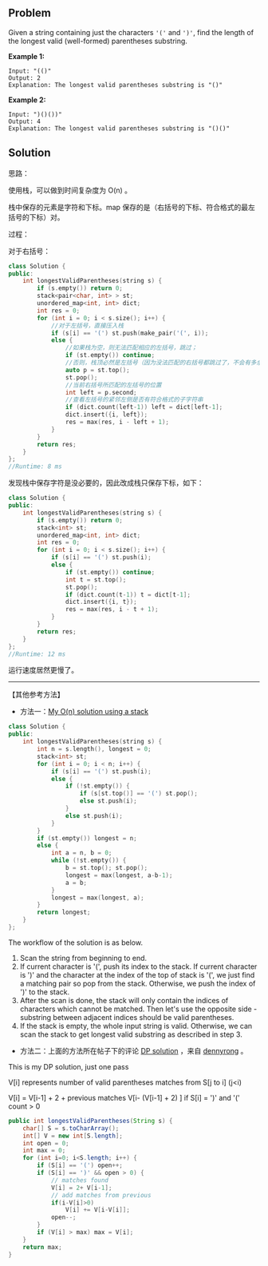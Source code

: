 ## Problem

Given a string containing just the characters `'('` and `')'`, find the length of the longest valid (well-formed) parentheses substring.

**Example 1:**

```
Input: "(()"
Output: 2
Explanation: The longest valid parentheses substring is "()"
```

**Example 2:**

```
Input: ")()())"
Output: 4
Explanation: The longest valid parentheses substring is "()()"
```



## Solution

思路：

使用栈，可以做到时间复杂度为 O(n) 。

栈中保存的元素是字符和下标。map 保存的是（右括号的下标、符合格式的最左括号的下标）对。

过程：



对于右括号：

```cpp
class Solution {
public:
    int longestValidParentheses(string s) {
        if (s.empty()) return 0;
        stack<pair<char, int> > st;
        unordered_map<int, int> dict;
        int res = 0;
        for (int i = 0; i < s.size(); i++) {
            //对于左括号，直接压入栈
            if (s[i] == '(') st.push(make_pair('(', i));
            else {
                //如果栈为空，则无法匹配相应的左括号，跳过；
                if (st.empty()) continue;
                //否则，栈顶必然是左括号（因为没法匹配的右括号都跳过了，不会有多余的右括号），这时候取栈顶元素
                auto p = st.top();
                st.pop();
                //当前右括号所匹配的左括号的位置
                int left = p.second;
                //查看左括号的紧邻左侧是否有符合格式的子字符串
                if (dict.count(left-1)) left = dict[left-1];
                dict.insert({i, left});
                res = max(res, i - left + 1);
            }
        }
        return res;
    }
};
//Runtime: 8 ms
```

发现栈中保存字符是没必要的，因此改成栈只保存下标，如下：

```cpp
class Solution {
public:
    int longestValidParentheses(string s) {
        if (s.empty()) return 0;
        stack<int> st;
        unordered_map<int, int> dict;
        int res = 0;
        for (int i = 0; i < s.size(); i++) {
            if (s[i] == '(') st.push(i);
            else {
                if (st.empty()) continue;
                int t = st.top();
                st.pop();
                if (dict.count(t-1)) t = dict[t-1];
                dict.insert({i, t});
                res = max(res, i - t + 1);
            }
        }
        return res;
    }
};
//Runtime: 12 ms
```

运行速度居然更慢了。

---

【其他参考方法】

- 方法一：[My O(n) solution using a stack](https://leetcode.com/problems/longest-valid-parentheses/discuss/14126/My-O(n)-solution-using-a-stack?page=4) 

```cpp
class Solution {
public:
    int longestValidParentheses(string s) {
        int n = s.length(), longest = 0;
        stack<int> st;
        for (int i = 0; i < n; i++) {
            if (s[i] == '(') st.push(i);
            else {
                if (!st.empty()) {
                    if (s[st.top()] == '(') st.pop();
                    else st.push(i);
                }
                else st.push(i);
            }
        }
        if (st.empty()) longest = n;
        else {
            int a = n, b = 0;
            while (!st.empty()) {
                b = st.top(); st.pop();
                longest = max(longest, a-b-1);
                a = b;
            }
            longest = max(longest, a);
        }
        return longest;
    }
};
```

The workflow of the solution is as below.

1. Scan the string from beginning to end.
2. If current character is '(',
   push its index to the stack. If current character is ')' and the
   character at the index of the top of stack is '(', we just find a
   matching pair so pop from the stack. Otherwise, we push the index of
   ')' to the stack.
3. After the scan is done, the stack will only
   contain the indices of characters which cannot be matched. Then
   let's use the opposite side - substring between adjacent indices
   should be valid parentheses.
4. If the stack is empty, the whole input
   string is valid. Otherwise, we can scan the stack to get longest
   valid substring as described in step 3.



- 方法二：上面的方法所在帖子下的评论 [DP solution](https://leetcode.com/problems/longest-valid-parentheses/discuss/14126/My-O(n)-solution-using-a-stack/14473) ，来自 [dennyrong](https://leetcode.com/dennyrong) 。

This is my DP solution, just one pass

V[i] represents number of valid parentheses matches from S[j to i] (j<i)

V[i] = V[i-1] + 2 + previous matches V[i- (V[i-1] + 2) ] if S[i] = ')' and '(' count > 0

```java
public int longestValidParentheses(String s) {
    char[] S = s.toCharArray();
    int[] V = new int[S.length];
    int open = 0;
    int max = 0;
    for (int i=0; i<S.length; i++) {
        if (S[i] == '(') open++;
        if (S[i] == ')' && open > 0) {
            // matches found
            V[i] = 2+ V[i-1];
            // add matches from previous
            if(i-V[i]>0)
                V[i] += V[i-V[i]];
            open--;
        }
        if (V[i] > max) max = V[i];
    }
    return max;
}
```